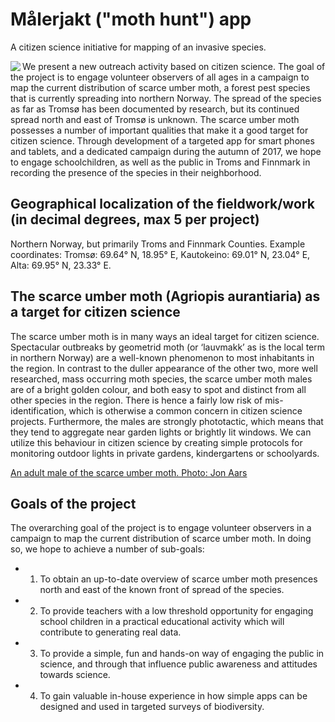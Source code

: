 # Målerjakt ("moth hunt") app
A citizen science initiative for mapping of an invasive species.

<img align="left" src="http://www.designrad.no/malerjakt-app.png">
We present a new outreach activity based on citizen science. The goal of the project is to engage volunteer observers of all ages in a campaign to map the current distribution of scarce umber moth, a forest pest species that is currently spreading into northern Norway. The spread of the species as far as Tromsø has been documented by research, but its continued spread north and east of Tromsø is unknown. The scarce umber moth possesses a number of important qualities that make it a good target for citizen science. Through development of a targeted app for smart phones and tablets, and a dedicated campaign during the autumn of 2017, we hope to engage schoolchildren, as well as the public in Troms and Finnmark in recording the presence of the species in their neighborhood.

## Geographical localization of the fieldwork/work (in decimal degrees, max 5 per project)
Northern Norway, but primarily Troms and Finnmark Counties. Example coordinates: Tromsø: 69.64° N, 18.95° E, Kautokeino: 69.01° N, 23.04° E, Alta: 69.95° N, 23.33° E.

## The scarce umber moth (Agriopis aurantiaria) as a target for citizen science
The scarce umber moth is in many ways an ideal target for citizen science. Spectacular outbreaks by geometrid moth (or ‘lauvmakk’ as is the local term in northern Norway) are a well-known phenomenon to most inhabitants in the region. In contrast to the duller appearance of the other two, more well researched, mass occurring moth species, the scarce umber moth males are of a bright golden colour, and both easy to spot and distinct from all other species in the region. There is hence a fairly low risk of mis-identification, which is otherwise a common concern in citizen science projects. Furthermore, the males are strongly phototactic, which means that they tend to aggregate near garden lights or brightly lit windows. We can utilize this behaviour in citizen science by creating simple protocols for monitoring outdoor lights in private gardens, kindergartens or schoolyards.

[An adult male of the scarce umber moth. Photo: Jon Aars](https://www.dropbox.com/s/l3al8zvxagwxb8h/scarce_umber_moth.png?dl=0)

## Goals of the project
The overarching goal of the project is to engage volunteer observers in a campaign to map the current distribution of scarce umber moth. In doing so, we hope to achieve a number of sub-goals:
- 1) To obtain an up-to-date overview of scarce umber moth presences north and east of the known front of spread of the species.
- 2) To provide teachers with a low threshold opportunity for engaging school children in a practical educational activity which will contribute to generating real data.
- 3) To provide a simple, fun and hands-on way of engaging the public in science, and through that influence public awareness and attitudes towards science.
- 4) To gain valuable in-house experience in how simple apps can be designed and used in targeted surveys of biodiversity.
